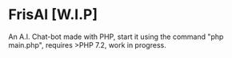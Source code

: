 # FrisAI [W.I.P]
An A.I. Chat-bot made with PHP, start it using the command "php main.php", requires >PHP 7.2, work in progress.
